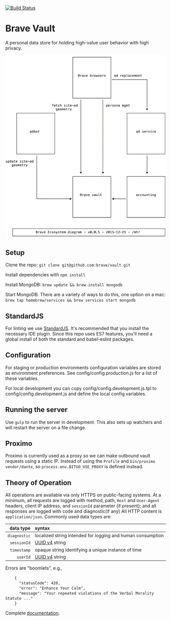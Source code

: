 [![Build Status](https://travis-ci.org/brave/vault.svg?token=HMjyRuzVkZQ3vaoghtzo&branch=integration)](https://travis-ci.org/brave/vault)

# Brave Vault

A personal data store for holding high-value user behavior with high privacy.

<img src='documentation/ecosystem.png' />

## Setup

Clone the repo: `git clone git@github.com:brave/vault.git`

Install dependencies with `npm install`

Install MongoDB: `brew update && brew install mongodb`

Start MongoDB. There are a variety of ways to do this, one option on a mac: `brew tap homebrew/services && brew services start mongodb`

## StandardJS

For linting we use [StandardJS](https://github.com/feross/standard). It's recommended that you install the necessary IDE plugin. Since this repo uses ES7 features, you'll need a global install of both the standard and babel-eslint packages.

## Configuration

For staging or production environments configuration variables are stored as environment preferences. See config/config.production.js for a list of these variables.

For local development you can copy config/config.development.js.tpl to config/config.development.js and define the local config variables.


## Running the server

Use `gulp` to run the server in development. This also sets up watchers and will restart the server on a file change.


## Proximo

Proximo is currently used as a proxy so we can make outbound vault requests using a static IP. 
Instead of using the `Profile` and `bin/proximo` `vendor/dante`,
so `process.env.BITGO_USE_PROXY` is defined instead.

## Theory of Operation
All operations are available via only HTTPS on public-facing systems.
At a minimum,
all requests are logged with method, path, `Host` and `User-Agent` headers, client IP address,
and `sessionId` parameter (if present);
and all responses are logged with code and diagnostic(if any)
All HTTP content is `application/json`.
Commonly used data types are:

| data type     | syntax                                                                                                      |
| -------------:|:----------------------------------------------------------------------------------------------------------- |
| `diagnostic`  | localized string intended for logging and human consumption                                                 |
| `sessionId`   | [UUID v4](https://en.wikipedia.org/wiki/Universally_unique_identifier#Version_4_.28random.29) string        |
| `timestamp`   | opaque string identifying a unique instance of time                                                         |
| `userId`      | [UUID v4](https://en.wikipedia.org/wiki/Universally_unique_identifier#Version_4_.28random.29) string        |

Errors are "boomlets", e.g.,

        {
          "statusCode": 420,
          "error": "Enhance Your Calm",
          "message": "Your repeated violations of the Verbal Morality Statute ..."
        }

Complete <a href='http://vault-staging.brave.com/documentation'>documentation</a>.

